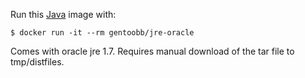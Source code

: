 Run this [Java][] image with:

    $ docker run -it --rm gentoobb/jre-oracle

Comes with oracle jre 1.7. Requires manual download of the tar file to tmp/distfiles.

[Java]: https://www.oracle.com/java/index.html
